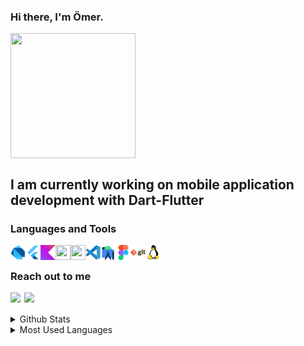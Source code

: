 

### Hi there, I'm Ömer.

<img src = "https://media.giphy.com/media/bGgsc5mWoryfgKBx1u/giphy.gif" align="center" width="200" height = "200">


## I am currently working on mobile application development with Dart-Flutter

### Languages and Tools

<img align="left" src= "https://raw.githubusercontent.com/github/explore/80688e429a7d4ef2fca1e82350fe8e3517d3494d/topics/dart/dart.png" width="24" height="24">

<img align="left" src= "https://raw.githubusercontent.com/github/explore/80688e429a7d4ef2fca1e82350fe8e3517d3494d/topics/flutter/flutter.png" width="24" height="24">

<img align="left" src= "https://raw.githubusercontent.com/github/explore/80688e429a7d4ef2fca1e82350fe8e3517d3494d/topics/kotlin/kotlin.png" width="24" height="24">


<img align="left" src= "https://camo.githubusercontent.com/7304f21b705920688c0e61e755b941ce7fef798fbb255dbdfb34fa2fccd3c1fa/68747470733a2f2f646576656c6f7065722e616e64726f69642e636f6d2f696d616765732f6c6f676f732f616e64726f69642e737667" width="24" height="24">

<img align="left" src= "https://camo.githubusercontent.com/dd4b2422ed3bfc9da88c43d18550375c66f9584327dff7ecc19315ce50b96f07/68747470733a2f2f7777772e766563746f726c6f676f2e7a6f6e652f6c6f676f732f66697265626173652f66697265626173652d69636f6e2e737667" width="24" height="24">

<img align="left" src= "https://raw.githubusercontent.com/devicons/devicon/master/icons/vscode/vscode-original.svg" width="24" height="24">

<img align="left" src= "https://raw.githubusercontent.com/devicons/devicon/master/icons/androidstudio/androidstudio-original.svg" width="24" height="24">

<img align="left" src= "https://raw.githubusercontent.com/devicons/devicon/master/icons/figma/figma-original.svg" width="24" height="24">

<img align="left" src= "https://raw.githubusercontent.com/github/explore/80688e429a7d4ef2fca1e82350fe8e3517d3494d/topics/git/git.png" width="24" height="24">

<img align="left" src= "https://raw.githubusercontent.com/devicons/devicon/master/icons/linux/linux-original.svg" width="24" height="24">

<br/>


### Reach out to me

[<img width="22" src="https://unpkg.com/simple-icons@v4/icons/linkedin.svg" align="left"/>][linkedin]
[<img width="22" src="https://unpkg.com/simple-icons@4.25.0/icons/instagram.svg" align="left"/>][instagram]

<br/>
<br/>

<details>
<summary> Github Stats </summary>
<img src= "https://github-readme-stats.vercel.app/api?username=omerrglsn&theme=tokyonight">
</details>

<details>
<summary> Most Used Languages </summary>
<img src= "https://github-readme-stats.vercel.app/api/top-langs/?username=anuraghazra&layout=compact&theme=tokyonight">
</details>

[linkedin]: https://www.linkedin.com/in/%C3%B6mer-faruk-g%C3%BCl%C5%9Fen-280a77216/
[instagram]: https://www.instagram.com/omerrglsn/
